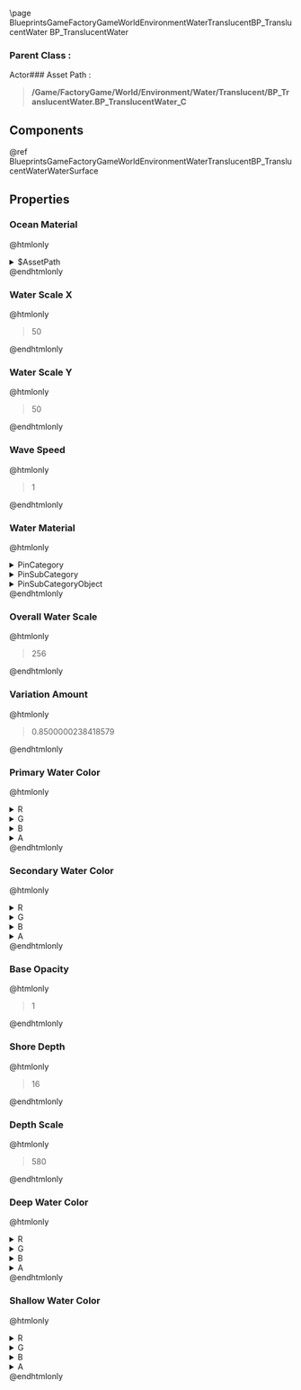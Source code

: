 \page BlueprintsGameFactoryGameWorldEnvironmentWaterTranslucentBP_TranslucentWater BP_TranslucentWater
### Parent Class :
Actor### Asset Path :
<b><blockquote>/Game/FactoryGame/World/Environment/Water/Translucent/BP_TranslucentWater.BP_TranslucentWater_C</blockquote></b>
## Components

@ref BlueprintsGameFactoryGameWorldEnvironmentWaterTranslucentBP_TranslucentWaterWaterSurface

## Properties

### Ocean Material
@htmlonly
<details>
 <summary>$AssetPath</summary>
<b><a href="_blueprints_game_factory_game_world_environment_water_material_m_i__water__translucent.html"><blockquote>MI_Water_Translucent</blockquote></a></b>
</details>
@endhtmlonly

### Water Scale X
@htmlonly
<blockquote>50</blockquote>
@endhtmlonly

### Water Scale Y
@htmlonly
<blockquote>50</blockquote>
@endhtmlonly

### Wave Speed
@htmlonly
<blockquote>1</blockquote>
@endhtmlonly

### Water Material
@htmlonly
<details>
 <summary>PinCategory</summary>
<blockquote>Object</blockquote>
</details>
<details>
 <summary>PinSubCategory</summary>
<blockquote>Object</blockquote>
</details>
<details>
 <summary>PinSubCategoryObject</summary>
<b><a href="_class_script_material_instance_dynamic.html"><blockquote>MaterialInstanceDynamic</blockquote></a></b>
</details>
@endhtmlonly

### Overall Water Scale
@htmlonly
<blockquote>256</blockquote>
@endhtmlonly

### Variation Amount
@htmlonly
<blockquote>0.8500000238418579</blockquote>
@endhtmlonly

### Primary Water Color
@htmlonly
<details>
 <summary>R</summary>
<blockquote>0.10000000149011612</blockquote>
</details>
<details>
 <summary>G</summary>
<blockquote>0.1307000070810318</blockquote>
</details>
<details>
 <summary>B</summary>
<blockquote>0.23000000417232513</blockquote>
</details>
<details>
 <summary>A</summary>
<blockquote>1</blockquote>
</details>
@endhtmlonly

### Secondary Water Color
@htmlonly
<details>
 <summary>R</summary>
<blockquote>0.5305500030517578</blockquote>
</details>
<details>
 <summary>G</summary>
<blockquote>0.6549999713897705</blockquote>
</details>
<details>
 <summary>B</summary>
<blockquote>0.6274150013923645</blockquote>
</details>
<details>
 <summary>A</summary>
<blockquote>1</blockquote>
</details>
@endhtmlonly

### Base Opacity
@htmlonly
<blockquote>1</blockquote>
@endhtmlonly

### Shore Depth
@htmlonly
<blockquote>16</blockquote>
@endhtmlonly

### Depth Scale
@htmlonly
<blockquote>580</blockquote>
@endhtmlonly

### Deep Water Color
@htmlonly
<details>
 <summary>R</summary>
<blockquote>0.7124249935150146</blockquote>
</details>
<details>
 <summary>G</summary>
<blockquote>0.7757059931755066</blockquote>
</details>
<details>
 <summary>B</summary>
<blockquote>0.8849999904632568</blockquote>
</details>
<details>
 <summary>A</summary>
<blockquote>1</blockquote>
</details>
@endhtmlonly

### Shallow Water Color
@htmlonly
<details>
 <summary>R</summary>
<blockquote>1</blockquote>
</details>
<details>
 <summary>G</summary>
<blockquote>0.9316669702529907</blockquote>
</details>
<details>
 <summary>B</summary>
<blockquote>0.7950000166893005</blockquote>
</details>
<details>
 <summary>A</summary>
<blockquote>1</blockquote>
</details>
@endhtmlonly

